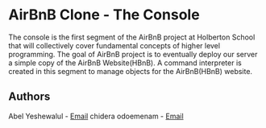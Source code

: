 # AirBnB Clone - The Console
The console is the first segment of the AirBnB project at Holberton School that will collectively cover fundamental concepts of higher level programming. The goal of AirBnB project is to eventually deploy our server a simple copy of the AirBnB Website(HBnB). A command interpreter is created in this segment to manage objects for the AirBnB(HBnB) website.


## Authors
Abel Yeshewalul - [Email](abelyesh@gmail.com) 
chidera odoemenam - [Email](emmanuellaodoemenam9@gmail.com)   
 
